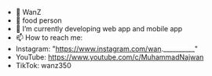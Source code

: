 - 👋 WanZ
- 👀 food person
- 🌱 I’m currently developing web app and mobile app
- 📫 How to reach me:
- Instagram: "https://www.instagram.com/wan.__________"
- YouTube: https://www.youtube.com/c/MuhammadNajwan
- TikTok: wanz350

<!---
wanZ772/wanZ772 is a ✨ special ✨ repository because its `README.md` (this file) appears on your GitHub profile.
You can click the Preview link to take a look at your changes.
--->
